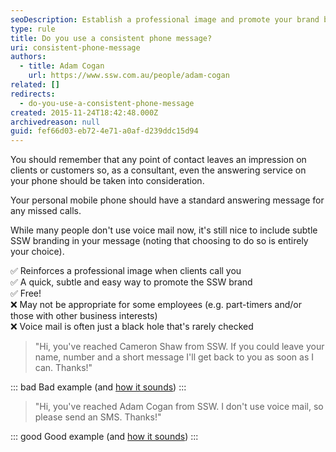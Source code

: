 ```yaml
---
seoDescription: Establish a professional image and promote your brand by using a consistent phone message, while also providing a clear way for clients to get back in touch.
type: rule
title: Do you use a consistent phone message?
uri: consistent-phone-message
authors:
  - title: Adam Cogan
    url: https://www.ssw.com.au/people/adam-cogan
related: []
redirects:
  - do-you-use-a-consistent-phone-message
created: 2015-11-24T18:42:48.000Z
archivedreason: null
guid: fef66d03-eb72-4e71-a0af-d239ddc15d94
---
```


You should remember that any point of contact leaves an impression on clients or customers so, as a consultant, even the answering service on your phone should be taken into consideration.

Your personal mobile phone should have a standard answering message for any missed calls.

While many people don't use voice mail now, it's still nice to include subtle SSW branding in your message (noting that choosing to do so is entirely your choice).

<!--endintro-->

✅ Reinforces a professional image when clients call you\
✅ A quick, subtle and easy way to promote the SSW brand\
✅ Free!\
❌ May not be appropriate for some employees (e.g. part-timers and/or those with other business interests)\
❌ Voice mail is often just a black hole that's rarely checked

> "Hi, you've reached Cameron Shaw from SSW. If you could leave your name, number and a short message I'll get back to you as soon as I can. Thanks!"

::: bad
Bad example (and [how it sounds](https://www.ssw.com.au/ssw/Standards/Rules/sounds/PhoneMessage.wav))
:::

> "Hi, you've reached Adam Cogan from SSW. I don't use voice mail, so please send an SMS. Thanks!"

::: good
Good example (and [how it sounds](https://github.com/SSWConsulting/SSW.Rules.Content/blob/main/rules/consistent-phone-message/adam_cogan_answering_message.m4a?raw=true))
:::
